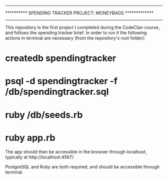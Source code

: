 ************************************************************
********** SPENDING TRACKER PROJECT: MONEYBAGS *************
************************************************************

This repository is the first project I completed during the
CodeClan course, and follows the spending tracker brief. In
order to run it the following actions in terminal are necessary
(from the repository's root folder):

# createdb spendingtracker
# psql -d spendingtracker -f /db/spendingtracker.sql
# ruby /db/seeds.rb
# ruby app.rb

The app should then be accessible in the browser through
localhost, typically at http://localhost:4567/

PostgreSQL and Ruby are both required, and should be accessible
through terminal.
